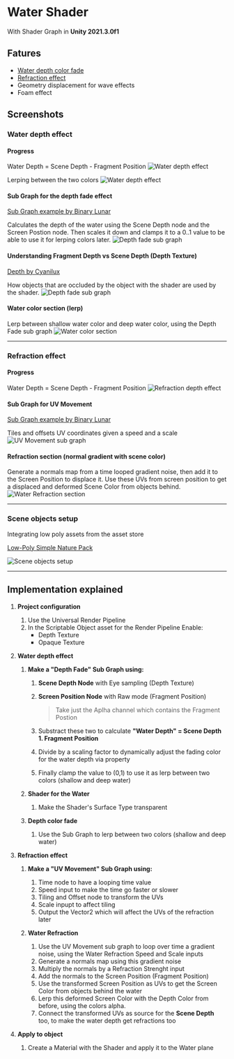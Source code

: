 # Water Shader

With Shader Graph in **Unity 2021.3.0f1**

## Fatures

- [Water depth color fade](#water-depth-effect)
- [Refraction effect](#refraction-effect)
- Geometry displacement for wave effects
- Foam effect

## Screenshots

### Water depth effect

#### Progress

Water Depth = Scene Depth - Fragment Position
![Water depth effect](./docs/screenshots/water_depth.gif)

Lerping between the two colors
![Water depth effect](./docs/screenshots/water_depth_colored.gif)

#### Sub Graph for the depth fade effect

[Sub Graph example by Binary Lunar](https://www.youtube.com/watch?v=MHdDUqJHJxM)

Calculates the depth of the water using the Scene Depth node and the Screen Postion node. Then scales it down and clamps it to a 0..1 value to be able to use it for lerping colors later.
![Depth fade sub graph](./docs/screenshots/depth_fade_sub_graph.png)

#### Understanding Fragment Depth vs Scene Depth (Depth Texture)

[Depth by Cyanilux](https://www.cyanilux.com/tutorials/depth/#scene-depth-node)

How objects that are occluded by the object with the shader are used by the shader.
![Depth fade sub graph](./docs/screenshots/fragment_depth_vs_scene_depth.png)

#### Water color section (lerp)

Lerp between shallow water color and deep water color, using the Depth Fade sub graph
![Water color section](./docs/screenshots/water_color_section.png)

---

### Refraction effect

#### Progress

Water Depth = Scene Depth - Fragment Position
![Refraction depth effect](./docs/screenshots/water_refraction.gif)

#### Sub Graph for UV Movement

[Sub Graph example by Binary Lunar](https://www.youtube.com/watch?v=MHdDUqJHJxM)

Tiles and offsets UV coordinates given a speed and a scale
![UV Movement sub graph](./docs/screenshots/uv_movement_sub_graph.png)

#### Refraction section (normal gradient with scene color)

Generate a normals map from a time looped gradient noise, then add it to the Screen Position to displace it. Use these UVs from screen position to get a displaced and deformed Scene Color from objects behind.
![Water Refraction section](./docs/screenshots/water_refraction_section.png)

---

### Scene objects setup

Integrating low poly assets from the asset store

[Low-Poly Simple Nature Pack](https://assetstore.unity.com/packages/3d/environments/landscapes/low-poly-simple-nature-pack-162153)

![Scene objects setup](./docs/screenshots/scene_objects.gif)

---

## Implementation explained

1. **Project configuration**

   1. Use the Universal Render Pipeline
   1. In the Scriptable Object asset for the Render Pipeline Enable:
      - Depth Texture
      - Opaque Texture

1. **Water depth effect**

   1. **Make a "Depth Fade" Sub Graph using:**

      1. **Scene Depth Node** with Eye sampling (Depth Texture)
      1. **Screen Position Node** with Raw mode (Fragment Position)

         > Take just the Aplha channel which contains the Fragment Postion

      1. Substract these two to calculate **"Water Depth" = Scene Depth 1. Fragment Position**

      1. Divide by a scaling factor to dynamically adjust the fading color for the water depth via property

      1. Finally clamp the value to (0,1) to use it as lerp between two colors (shallow and deep water)

   1. **Shader for the Water**

      1. Make the Shader's Surface Type transparent

   1. **Depth color fade**

      1. Use the Sub Graph to lerp between two colors (shallow and deep water)

1. **Refraction effect**

   1. **Make a "UV Movement" Sub Graph using:**

      1. Time node to have a looping time value
      1. Speed input to make the time go faster or slower
      1. Tiling and Offset node to transform the UVs
      1. Scale inpupt to affect tiling
      1. Output the Vector2 which will affect the UVs of the refraction later

   1. **Water Refraction**
      1. Use the UV Movement sub graph to loop over time a gradient noise, using the Water Refraction Speed and Scale inputs
      1. Generate a normals map using this gradient noise
      1. Multiply the normals by a Refraction Strenght input
      1. Add the normals to the Screen Position (Fragment Position)
      1. Use the transformed Screen Position as UVs to get the Screen Color from objects behind the water
      1. Lerp this deformed Screen Color with the Depth Color from before, using the colors alpha.
      1. Connect the transformed UVs as source for the **Scene Depth** too, to make the water depth get refractions too

1. **Apply to object**
   1. Create a Material with the Shader and apply it to the Water plane
